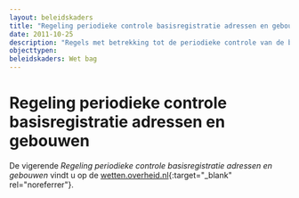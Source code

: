 ```yaml
---
layout: beleidskaders
title: "Regeling periodieke controle basisregistratie adressen en gebouwen"
date: 2011-10-25
description: "Regels met betrekking tot de periodieke controle van de basisregistratie adressen en gebouwen"
objecttypen:
beleidskaders: Wet bag
---
```


# Regeling periodieke controle basisregistratie adressen en gebouwen

De vigerende _Regeling periodieke controle basisregistratie adressen en gebouwen_ vindt u op de [wetten.overheid.nl](http://wetten.overheid.nl/BWBR0030564){:target="_blank" rel="noreferrer"}.
